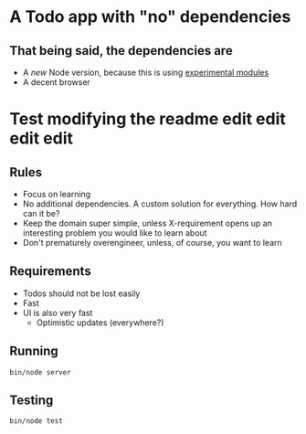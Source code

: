 # A Todo app with "no" dependencies

## That being said, the dependencies are

- A _new_ Node version, because this is using [experimental modules](https://nodejs.org/api/esm.html)
- A decent browser

# Test modifying the readme edit edit edit edit

## Rules

- Focus on learning
- No additional dependencies. A custom solution for everything. How hard can it be?
- Keep the domain super simple, unless X-requirement opens up an interesting problem you would like to learn about
- Don't prematurely overengineer, unless, of course, you want to learn

## Requirements

- Todos should not be lost easily
- Fast
- UI is also very fast
  - Optimistic updates (everywhere?)

## Running

```
bin/node server
```

## Testing

```
bin/node test
```
